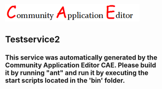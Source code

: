 ![CAE](https://github.com/CAE-Community-Application-Editor/application-App2/blob/master/microservice-Testservice2/img/logo.png)  

Testservice2
===================


This service was automatically generated by the Community Application Editor CAE. Please build it by running "ant" and run it by executing the start scripts located in the 'bin' folder.
---------------
